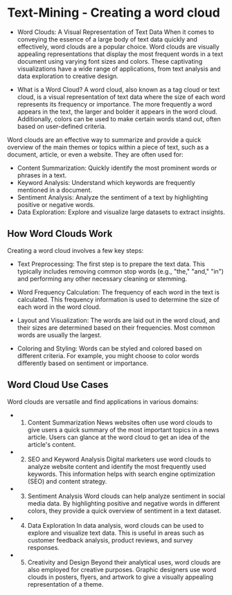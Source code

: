# Text-Mining - Creating a word cloud
- Word Clouds: A Visual Representation of Text Data
When it comes to conveying the essence of a large body of text data quickly and effectively, word clouds are a popular choice. Word clouds are visually appealing representations that display the most frequent words in a text document using varying font sizes and colors. These captivating visualizations have a wide range of applications, from text analysis and data exploration to creative design.

- What is a Word Cloud?
A word cloud, also known as a tag cloud or text cloud, is a visual representation of text data where the size of each word represents its frequency or importance. The more frequently a word appears in the text, the larger and bolder it appears in the word cloud. Additionally, colors can be used to make certain words stand out, often based on user-defined criteria.

Word clouds are an effective way to summarize and provide a quick overview of the main themes or topics within a piece of text, such as a document, article, or even a website. They are often used for:

- Content Summarization: Quickly identify the most prominent words or phrases in a text.
- Keyword Analysis: Understand which keywords are frequently mentioned in a document.
- Sentiment Analysis: Analyze the sentiment of a text by highlighting positive or negative words.
- Data Exploration: Explore and visualize large datasets to extract insights.
## How Word Clouds Work
Creating a word cloud involves a few key steps:

- Text Preprocessing: The first step is to prepare the text data. This typically includes removing common stop words (e.g., "the," "and," "in") and performing any other necessary cleaning or stemming.

- Word Frequency Calculation: The frequency of each word in the text is calculated. This frequency information is used to determine the size of each word in the word cloud.

- Layout and Visualization: The words are laid out in the word cloud, and their sizes are determined based on their frequencies. Most common words are usually the largest.

- Coloring and Styling: Words can be styled and colored based on different criteria. For example, you might choose to color words differently based on sentiment or importance.

## Word Cloud Use Cases
Word clouds are versatile and find applications in various domains:

- 1. Content Summarization
News websites often use word clouds to give users a quick summary of the most important topics in a news article. Users can glance at the word cloud to get an idea of the article's content.

- 2. SEO and Keyword Analysis
Digital marketers use word clouds to analyze website content and identify the most frequently used keywords. This information helps with search engine optimization (SEO) and content strategy.

- 3. Sentiment Analysis
Word clouds can help analyze sentiment in social media data. By highlighting positive and negative words in different colors, they provide a quick overview of sentiment in a text dataset.

- 4. Data Exploration
In data analysis, word clouds can be used to explore and visualize text data. This is useful in areas such as customer feedback analysis, product reviews, and survey responses.

- 5. Creativity and Design
Beyond their analytical uses, word clouds are also employed for creative purposes. Graphic designers use word clouds in posters, flyers, and artwork to give a visually appealing representation of a theme.

